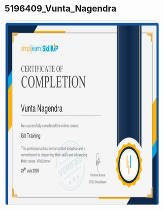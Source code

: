 # 5196409_Vunta_Nagendra

<img src="Git/Courese_Complection_Certificate/git course complection certificate.jpg" alt="Certificate" width="500" height="600">

